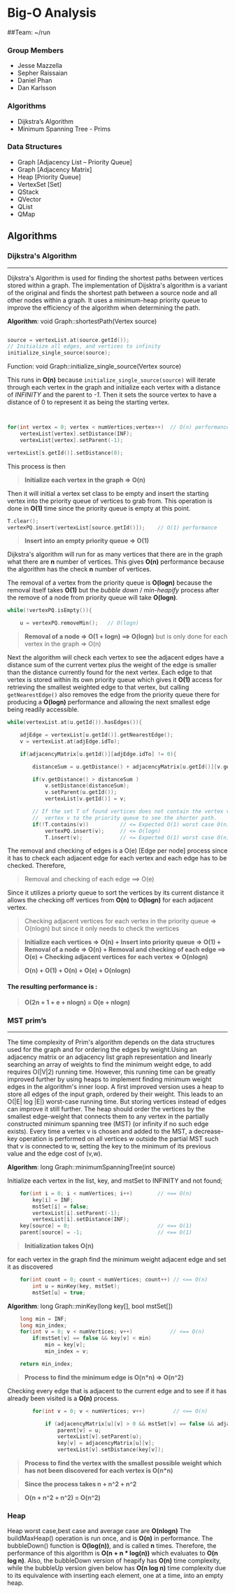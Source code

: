 # Big-O Analysis
##Team: ~/run

### Group Members
* Jesse Mazzella
* Sepher Raissaian
* Daniel Phan
* Dan Karlsson

### Algorithms
* Dijkstra’s Algorithm
* Minimum Spanning Tree - Prims

### Data Structures
* Graph [Adjacency List – Priority Queue]
* Graph [Adjacency Matrix]
* Heap [Priority Queue]
* VertexSet [Set]
* QStack
* QVector
* QList
* QMap

## Algorithms

### Dijkstra's Algorithm

-----

Dijkstra's Algorithm is used for finding the shortest paths between vertices stored within a graph. The implementation of Dijsktra's algorithm is a variant of the original and finds the shortest path between a source node and all other nodes within a graph. It uses a minimum-heap priority queue to improve the efficiency of the algorithm when determining the path.


__Algorithm__: void Graph::shortestPath(Vertex source)

```cpp

source = vertexList.at(source.getId());
// Initialize all edges, and vertices to infinity
initialize_single_source(source);


```

Function: void Graph::initialize_single_source(Vertex source)

This runs in __O(n)__ because `initialize_single_source(source)` will iterate through each vertex in the graph and initialize each vertex with a distance of _INFINITY_ and the parent to _-1_. Then it sets the source vertex to have a distance of 0 to represent it as being the starting vertex.


```cpp


for(int vertex = 0; vertex < numVertices;vertex++)  // O(n) performance
    vertexList[vertex].setDistance(INF);
    vertexList[vertex].setParent(-1);

vertexList[s.getId()].setDistance(0);
```
This process is then

> __Initialize each vertex in the graph => O(n)__

Then it will initial a vertex set class to be empty and insert the starting vertex into the priority queue of vertices to grab from. This operation is done in __O(1)__ time since the priority queue is empty at this point.

```cpp
T.clear();
vertexPQ.insert(vertexList[source.getId()]);    // O(1) performance
```

> __Insert into an empty priority queue => O(1)__

Dijkstra's algorithm will run for as many vertices that there are in the graph what there are __n__ number of vertices. This gives __O(n)__ performance because the algorithm has the check __n__ number of vertices.



The removal of a vertex from the priority queue is __O(logn)__ because the removal itself takes __O(1)__ but the _bubble down_ / _min-heapify_ process after the remove of a node from priority queue will take __O(logn)__. 

```cpp
while(!vertexPQ.isEmpty()){

    u = vertexPQ.removeMin();   // O(logn)

```

>__Removal of a node => O(1 + logn) ==> O(logn)__ but is only done for each vertex in the graph => O(n)


Next the algorithm will check each vertex to see the adjacent edges have a distance sum of the current vertex plus the weight of the edge is smaller than the distance currently found for the next vertex. Each edge to that vertex is stored within its own priority queue which gives it __O(1)__ access for retrieving the smallest weighted edge to that vertex, but calling `getNearestEdge()` also removes the edge from the priority queue there for producing a __O(logn)__ performance and allowing the next smallest edge being readily accessible.

```cpp
while(vertexList.at(u.getId()).hasEdges()){

    adjEdge = vertexList[u.getId()].getNearestEdge();                               // <= O(logn)
    v = vertexList.at(adjEdge.idTo);                                                // <= O(1)

    if(adjacencyMatrix[u.getId()][adjEdge.idTo] != 0){

        distanceSum = u.getDistance() + adjacencyMatrix[u.getId()][v.getId()];      // <= O(1)

        if(v.getDistance() > distanceSum )                                          // <= O(1)
            v.setDistance(distanceSum);                                             // <= O(1)
            v.setParent(u.getId());                                                 // <= O(1)
            vertexList[v.getId()] = v;                                              // <= O(1)

        // If the set T of found vertices does not contain the vertex v add the
        //  vertex v to the priority queue to see the shorter path.
        if(!T.contains(v))          // <= Expected O(1) worst case O(n)
            vertexPQ.insert(v);     // <= O(logn)
            T.insert(v);            // <= Expected O(1) worst case O(n)

```
The removal and checking of edges is a O(e) [Edge per node] process since it has to check each adjacent edge for each vertex and each edge has to be checked.
Therefore,

> Removal and checking of each edge ==> O(e)

Since it utilizes a priorty queue to sort the vertices by its current distance it allows the checking off vertices from __O(n)__ to __O(logn)__ for each adjacent vertex.

> Checking adjacent vertices for each vertex in the priority queue => O(nlogn) but since it only needs to check the vertices 


> __Initialize each vertices => O(n) + Insert into priority queue => O(1) + Removal of a node => O(n) + Removal and checking of each edge ==> O(e) + Checking adjacent vertices for each vertex => O(nlogn)__
>
> __O(n) + O(1) + O(n) + O(e) + O(nlogn)__

#### The resulting performance is :

> __O(2n + 1 +  e + nlogn) = O(e + nlogn)__


### MST prim’s

-----

The time complexity of Prim's algorithm depends on the data structures used for the graph and for ordering the edges by weight.Using an adjacency matrix or an adjacency list graph representation and linearly searching an array of weights to find the minimum weight edge, to add requires O(|V|2) running time. However, this running time can be greatly improved further by using heaps to implement finding minimum weight edges in the algorithm's inner loop. 
A first improved version uses a heap to store all edges of the input graph, ordered by their weight. This leads to an O(|E| log |E|) worst-case running time. But storing vertices instead of edges can improve it still further. The heap should order the vertices by the smallest edge-weight that connects them to any vertex in the partially constructed minimum spanning tree (MST) (or infinity if no such edge exists). Every time a vertex v is chosen and added to the MST, a decrease-key operation is performed on all vertices w outside the partial MST such that v is connected to w, setting the key to the minimum of its previous value and the edge cost of (v,w).


__Algorithm__: long Graph::minimumSpanningTree(int source)

Initialize each vertex in the list, key, and mstSet to INFINITY and not found;

```cpp
    for(int i = 0; i < numVertices; i++)        // <== O(n)
        key[i] = INF;
        mstSet[i] = false;
        vertexList[i].setParent(-1);
        vertexList[i].setDistance(INF);
    key[source] = 0;                            // <== O(1)
    parent[source] = -1;                        // <== O(1)
```

> __Initialization takes O(n)__

for each vertex in the graph find the minimum weight adjacent edge and set it as discovered
```cpp
    for(int count = 0; count < numVertices; count++) // <== O(n)
        int u = minKey(key, mstSet);
        mstSet[u] = true;
```

__Algorithm__: long Graph::minKey(long key[], bool mstSet[])
```cpp
    long min = INF;
    long min_index;
    for(int v = 0; v < numVertices; v++)            // <== O(n)
        if(mstSet[v] == false && key[v] < min)
            min = key[v];
            min_index = v;

    return min_index;
```

> __Process to find the minimum edge is O(n*n) => O(n^2)__

Checking every edge that is adjacent to the current edge and to see if it has already been visited is a __O(n)__ process.
```cpp
        for(int v = 0; v < numVertices; v++)         // <== O(n)

            if (adjacencyMatrix[u][v] > 0 && mstSet[v] == false && adjacencyMatrix[u][v] < key[v])
                parent[v] = u;
                vertexList[v].setParent(u);
                key[v] = adjacencyMatrix[u][v];
                vertexList[v].setDistance(key[v]);
```

> __Process to find the vertex with the smallest possible weight which has not been discovered for each vertex is O(n*n)__

> __Since the process takes n + n^2 + n^2__

> __O(n + n^2 + n^2) = O(n^2)__

### Heap

Heap worst case,best case and average case are __O(nlogn)__
The buildMaxHeap() operation is run once, and is __O(n)__ in performance. The bubbleDown() function is __O(log(n))__, and is called __n__ times. Therefore, the performance of this algorithm is __O(n + n * log(n))__ which evaluates to __O(n log n)__.
Also, the bubbleDown version of heapify has __O(n)__ time complexity, while the bubbleUp version given below has __O(n log n)__ time complexity due to its equivalence with inserting each element, one at a time, into an empty heap.

